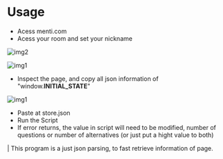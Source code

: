 # Usage
- Acess menti.com
- Acess your room and set your nickname

![img2](https://i.ibb.co/0c47Gth/01.png)

![img1](https://i.ibb.co/z6Y7tGw/01.png)

- Inspect the page, and copy all json information of "window.__INITIAL_STATE__"

![img1](https://i.ibb.co/Pc48gHM/01.png)

- Paste at store.json
- Run the Script
- If error returns, the value in script will need to be modified, number of questions or number of alternatives (or just put a hight value to both)

| This program is a just json parsing, to fast retrieve information of page.

